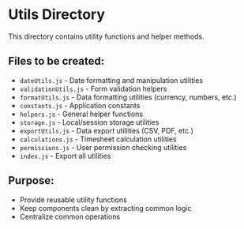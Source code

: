 # Utils Directory

This directory contains utility functions and helper methods.

## Files to be created:

- `dateUtils.js` - Date formatting and manipulation utilities
- `validationUtils.js` - Form validation helpers
- `formatUtils.js` - Data formatting utilities (currency, numbers, etc.)
- `constants.js` - Application constants
- `helpers.js` - General helper functions
- `storage.js` - Local/session storage utilities
- `exportUtils.js` - Data export utilities (CSV, PDF, etc.)
- `calculations.js` - Timesheet calculation utilities
- `permissions.js` - User permission checking utilities
- `index.js` - Export all utilities

## Purpose:
- Provide reusable utility functions
- Keep components clean by extracting common logic
- Centralize common operations
